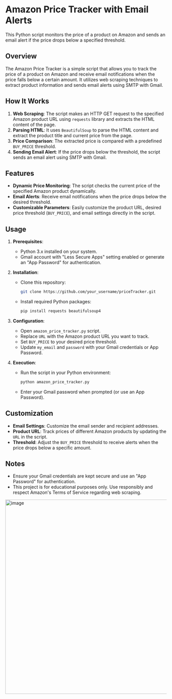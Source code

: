 # Amazon Price Tracker with Email Alerts

This Python script monitors the price of a product on Amazon and sends an email alert if the price drops below a specified threshold.

## Overview

The Amazon Price Tracker is a simple script that allows you to track the price of a product on Amazon and receive email notifications when the price falls below a certain amount. It utilizes web scraping techniques to extract product information and sends email alerts using SMTP with Gmail.

## How It Works

1. **Web Scraping**: The script makes an HTTP GET request to the specified Amazon product URL using `requests` library and extracts the HTML content of the page.
2. **Parsing HTML**: It uses `BeautifulSoup` to parse the HTML content and extract the product title and current price from the page.
3. **Price Comparison**: The extracted price is compared with a predefined `BUY_PRICE` threshold.
4. **Sending Email Alert**: If the price drops below the threshold, the script sends an email alert using SMTP with Gmail.

## Features

- **Dynamic Price Monitoring**: The script checks the current price of the specified Amazon product dynamically.
- **Email Alerts**: Receive email notifications when the price drops below the desired threshold.
- **Customizable Parameters**: Easily customize the product URL, desired price threshold (`BUY_PRICE`), and email settings directly in the script.

## Usage

1. **Prerequisites**:
   - Python 3.x installed on your system.
   - Gmail account with "Less Secure Apps" setting enabled or generate an "App Password" for authentication.

2. **Installation**:
   - Clone this repository:
     ```bash
     git clone https://github.com/your_username/priceTracker.git
     ```
   - Install required Python packages:
     ```bash
     pip install requests beautifulsoup4
     ```

3. **Configuration**:
   - Open `amazon_price_tracker.py` script.
   - Replace `URL` with the Amazon product URL you want to track.
   - Set `BUY_PRICE` to your desired price threshold.
   - Update `my_email` and `password` with your Gmail credentials or App Password.

4. **Execution**:
   - Run the script in your Python environment:
     ```bash
     python amazon_price_tracker.py
     ```
   - Enter your Gmail password when prompted (or use an App Password).

## Customization

- **Email Settings**: Customize the email sender and recipient addresses.
- **Product URL**: Track prices of different Amazon products by updating the `URL` in the script.
- **Threshold**: Adjust the `BUY_PRICE` threshold to receive alerts when the price drops below a specific amount.

## Notes

- Ensure your Gmail credentials are kept secure and use an "App Password" for authentication.
- This project is for educational purposes only. Use responsibly and respect Amazon's Terms of Service regarding web scraping.


<img width="605" alt="image" src="https://github.com/patreeck/priceTracker/assets/163764755/6e623a65-3a73-4f2c-978d-9794c5f7e906">

